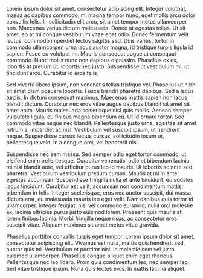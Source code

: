 Lorem ipsum dolor sit amet, consectetur adipiscing elit. Integer volutpat, massa ac dapibus commodo, mi magna tempor nunc, eget mollis arcu dolor convallis felis. In sollicitudin elit arcu, sit amet tempor metus ullamcorper non. Maecenas varius dictum malesuada. Donec at egestas tellus. Ut sit amet leo at mi congue vestibulum vitae eget odio. Donec fermentum velit lectus, commodo imperdiet lectus sagittis sed. Duis varius, tortor in commodo ullamcorper, urna lacus auctor magna, id tristique turpis ligula id sapien. Fusce eu volutpat mi. Mauris consequat augue at consequat commodo. Nunc mollis nunc non dapibus dignissim. Phasellus ex ex, lobortis at pretium ut, lobortis nec justo. Suspendisse ut vestibulum mi, ut tincidunt arcu. Curabitur id eros felis.

Sed viverra libero ipsum, non venenatis tellus tristique vel. Phasellus ut nibh sit amet diam posuere lobortis. Fusce blandit pharetra dapibus. Sed a lacus turpis. In dictum consequat maximus. Maecenas mattis sapien non lacus blandit dictum. Curabitur nec eros vitae augue dapibus blandit sit amet sit amet enim. Mauris malesuada scelerisque nisl quis mollis. Aenean semper vulputate ligula, eu finibus magna bibendum eu. Ut id ornare tortor. Sed commodo vitae neque nec blandit. Pellentesque justo urna, egestas sit amet rutrum a, imperdiet ac nisl. Vestibulum vel suscipit ipsum, ut hendrerit neque. Suspendisse cursus lectus cursus, sollicitudin ipsum ut, pellentesque velit. In a congue orci, vel hendrerit nisl.

Suspendisse nec sem massa. Sed semper odio eget tortor commodo, ut eleifend enim pellentesque. Curabitur venenatis, odio et bibendum lacinia, mi nisi blandit ante, vel efficitur purus leo id mauris. Ut lobortis ac ante sed pharetra. Vestibulum vestibulum pretium cursus. Mauris at mi in ante egestas accumsan. Suspendisse fringilla nulla et ante tincidunt, eu sodales lacus tincidunt. Curabitur est velit, accumsan non condimentum mattis, bibendum in felis. Integer scelerisque, eros nec auctor suscipit, dui massa dictum erat, eu malesuada mauris leo eget velit. Nam dapibus quis tortor id ullamcorper. Integer feugiat, nisl vel commodo euismod, nulla orci molestie ex, lacinia ultricies purus justo euismod lorem. Praesent quis mauris at lorem finibus lacinia. Morbi fringilla neque risus, ac consectetur eros suscipit vitae. Aliquam maximus sit amet metus vitae gravida.

Phasellus porttitor convallis turpis eget tempor. Lorem ipsum dolor sit amet, consectetur adipiscing elit. Vivamus est nulla, mattis quis hendrerit sed, auctor quis mi. Vestibulum et porttitor nisl. In molestie sem vel justo euismod ullamcorper. Phasellus congue aliquet enim eget rhoncus. Pellentesque nec leo libero. Proin quis condimentum leo, nec semper leo. Sed vitae tristique ipsum. Nulla quis lectus eros. In mattis lacinia aliquet.